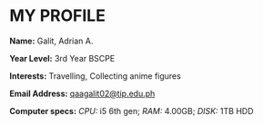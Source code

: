 # MY PROFILE

**Name:** Galit, Adrian A.

**Year Level:** 3rd Year BSCPE

**Interests:** Travelling, Collecting anime figures

**Email Address:** qaagalit02@tip.edu.ph

**Computer specs:** *CPU:* i5 6th gen; *RAM:* 4.00GB; *DISK:* 1TB HDD
